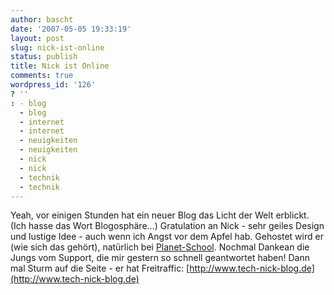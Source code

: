 ```yaml
---
author: bascht
date: '2007-05-05 19:33:19'
layout: post
slug: nick-ist-online
status: publish
title: Nick ist Online
comments: true
wordpress_id: '126'
? ''
: - blog
  - blog
  - internet
  - internet
  - neuigkeiten
  - neuigkeiten
  - nick
  - nick
  - technik
  - technik
---
```


Yeah, vor einigen Stunden hat ein neuer Blog das Licht der Welt
erblickt. (Ich hasse das Wort Blogosphäre...) Gratulation an Nick -
sehr geiles Design und lustige Idee - auch wenn ich Angst vor dem
Apfel hab. Gehostet wird er (wie sich das gehört), natürlich bei
[Planet-School](http://www.ps-webhosting.de). Nochmal Dankean die
Jungs vom Support, die mir gestern so schnell geantwortet haben!
Dann mal Sturm auf die Seite - er hat Freitraffic:
[http://www.tech-nick-blog.de](http://www.tech-nick-blog.de)


